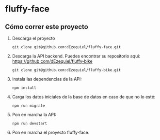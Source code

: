 # fluffy-face

## Cómo correr este proyecto

1. Descarga el proyecto

    ```
    git clone git@github.com:dEzequiel/fluffy-face.git
    ```

2. Descarga la API backend. Puedes encontrar su repositorio aquí: https://github.com/dEzequiel/fluffy-bike

    ```
    git clone git@github.com:dEzequiel/fluffy-bike.git
    ```

3. Instala las dependencias de la API:

    ```
    npm install
    ```

4. Carga los datos iniciales de la base de datos en caso de que no lo esté:

    ```
    npm run migrate
    ```

5. Pon en marcha la API:

    ```
    npm run devstart
    ```

6. Pon en marcha el proyecto fluffy-face.
